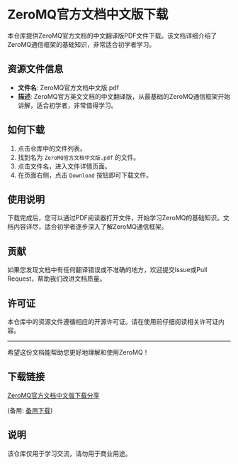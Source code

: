 # ZeroMQ官方文档中文版下载

本仓库提供ZeroMQ官方文档的中文翻译版PDF文件下载。该文档详细介绍了ZeroMQ通信框架的基础知识，非常适合初学者学习。

## 资源文件信息

- **文件名**: ZeroMQ官方文档中文版.pdf
- **描述**: ZeroMQ官方英文文档的中文翻译版，从最基础的ZeroMQ通信框架开始讲解，适合初学者，非常值得学习。

## 如何下载

1. 点击仓库中的文件列表。
2. 找到名为 `ZeroMQ官方文档中文版.pdf` 的文件。
3. 点击文件名，进入文件详情页面。
4. 在页面右侧，点击 `Download` 按钮即可下载文件。

## 使用说明

下载完成后，您可以通过PDF阅读器打开文件，开始学习ZeroMQ的基础知识。文档内容详尽，适合初学者逐步深入了解ZeroMQ通信框架。

## 贡献

如果您发现文档中有任何翻译错误或不准确的地方，欢迎提交Issue或Pull Request，帮助我们改进文档质量。

## 许可证

本仓库中的资源文件遵循相应的开源许可证。请在使用前仔细阅读相关许可证内容。

---

希望这份文档能帮助您更好地理解和使用ZeroMQ！

## 下载链接
[ZeroMQ官方文档中文版下载分享](https://pan.quark.cn/s/b80b6243d6c3) 

(备用: [备用下载](https://pan.baidu.com/s/1z_-m5_OEoi5cD5RXCvLjog?pwd=1234))

## 说明

该仓库仅用于学习交流，请勿用于商业用途。
